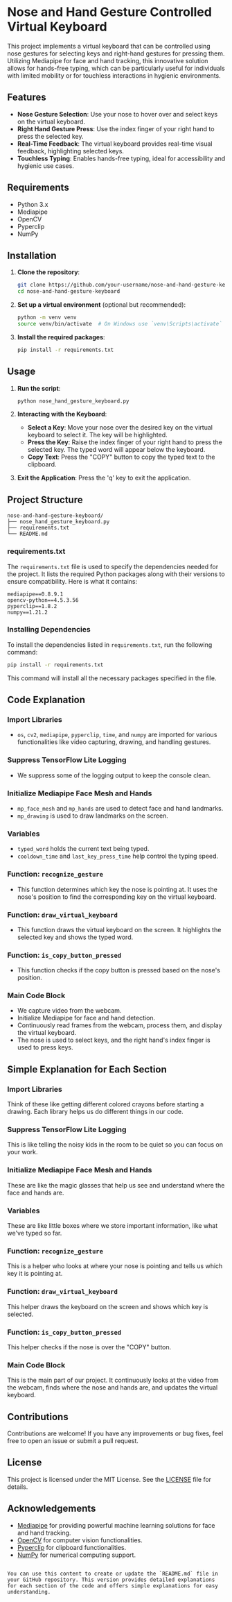 

# Nose and Hand Gesture Controlled Virtual Keyboard

This project implements a virtual keyboard that can be controlled using nose gestures for selecting keys and right-hand gestures for pressing them. Utilizing Mediapipe for face and hand tracking, this innovative solution allows for hands-free typing, which can be particularly useful for individuals with limited mobility or for touchless interactions in hygienic environments.

## Features

- **Nose Gesture Selection**: Use your nose to hover over and select keys on the virtual keyboard.
- **Right Hand Gesture Press**: Use the index finger of your right hand to press the selected key.
- **Real-Time Feedback**: The virtual keyboard provides real-time visual feedback, highlighting selected keys.
- **Touchless Typing**: Enables hands-free typing, ideal for accessibility and hygienic use cases.

## Requirements

- Python 3.x
- Mediapipe
- OpenCV
- Pyperclip
- NumPy

## Installation

1. **Clone the repository**:
   ```sh
   git clone https://github.com/your-username/nose-and-hand-gesture-keyboard.git
   cd nose-and-hand-gesture-keyboard
   ```

2. **Set up a virtual environment** (optional but recommended):
   ```sh
   python -m venv venv
   source venv/bin/activate  # On Windows use `venv\Scripts\activate`
   ```

3. **Install the required packages**:
   ```sh
   pip install -r requirements.txt
   ```

## Usage

1. **Run the script**:
   ```sh
   python nose_hand_gesture_keyboard.py
   ```

2. **Interacting with the Keyboard**:
   - **Select a Key**: Move your nose over the desired key on the virtual keyboard to select it. The key will be highlighted.
   - **Press the Key**: Raise the index finger of your right hand to press the selected key. The typed word will appear below the keyboard.
   - **Copy Text**: Press the "COPY" button to copy the typed text to the clipboard.

3. **Exit the Application**: Press the 'q' key to exit the application.

## Project Structure

```
nose-and-hand-gesture-keyboard/
├── nose_hand_gesture_keyboard.py
├── requirements.txt
└── README.md
```

### requirements.txt

The `requirements.txt` file is used to specify the dependencies needed for the project. It lists the required Python packages along with their versions to ensure compatibility. Here is what it contains:

```
mediapipe==0.8.9.1
opencv-python==4.5.3.56
pyperclip==1.8.2
numpy==1.21.2
```

### Installing Dependencies

To install the dependencies listed in `requirements.txt`, run the following command:

```sh
pip install -r requirements.txt
```

This command will install all the necessary packages specified in the file.

## Code Explanation

### Import Libraries

- `os`, `cv2`, `mediapipe`, `pyperclip`, `time`, and `numpy` are imported for various functionalities like video capturing, drawing, and handling gestures.

### Suppress TensorFlow Lite Logging

- We suppress some of the logging output to keep the console clean.

### Initialize Mediapipe Face Mesh and Hands

- `mp_face_mesh` and `mp_hands` are used to detect face and hand landmarks.
- `mp_drawing` is used to draw landmarks on the screen.

### Variables

- `typed_word` holds the current text being typed.
- `cooldown_time` and `last_key_press_time` help control the typing speed.

### Function: `recognize_gesture`

- This function determines which key the nose is pointing at. It uses the nose's position to find the corresponding key on the virtual keyboard.

### Function: `draw_virtual_keyboard`

- This function draws the virtual keyboard on the screen. It highlights the selected key and shows the typed word.

### Function: `is_copy_button_pressed`

- This function checks if the copy button is pressed based on the nose's position.

### Main Code Block

- We capture video from the webcam.
- Initialize Mediapipe for face and hand detection.
- Continuously read frames from the webcam, process them, and display the virtual keyboard.
- The nose is used to select keys, and the right hand's index finger is used to press keys.

## Simple Explanation for Each Section

### Import Libraries

Think of these like getting different colored crayons before starting a drawing. Each library helps us do different things in our code.

### Suppress TensorFlow Lite Logging

This is like telling the noisy kids in the room to be quiet so you can focus on your work.

### Initialize Mediapipe Face Mesh and Hands

These are like the magic glasses that help us see and understand where the face and hands are.

### Variables

These are like little boxes where we store important information, like what we've typed so far.

### Function: `recognize_gesture`

This is a helper who looks at where your nose is pointing and tells us which key it is pointing at.

### Function: `draw_virtual_keyboard`

This helper draws the keyboard on the screen and shows which key is selected.

### Function: `is_copy_button_pressed`

This helper checks if the nose is over the "COPY" button.

### Main Code Block

This is the main part of our project. It continuously looks at the video from the webcam, finds where the nose and hands are, and updates the virtual keyboard.

## Contributions

Contributions are welcome! If you have any improvements or bug fixes, feel free to open an issue or submit a pull request.

## License

This project is licensed under the MIT License. See the [LICENSE](LICENSE) file for details.

## Acknowledgements

- [Mediapipe](https://mediapipe.dev/) for providing powerful machine learning solutions for face and hand tracking.
- [OpenCV](https://opencv.org/) for computer vision functionalities.
- [Pyperclip](https://pyperclip.readthedocs.io/) for clipboard functionalities.
- [NumPy](https://numpy.org/) for numerical computing support.
```

You can use this content to create or update the `README.md` file in your GitHub repository. This version provides detailed explanations for each section of the code and offers simple explanations for easy understanding.
